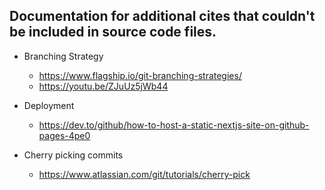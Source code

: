 ## Documentation for additional cites that couldn't be included in source code files.

- Branching Strategy
    - https://www.flagship.io/git-branching-strategies/
    - https://youtu.be/ZJuUz5jWb44

- Deployment
    - https://dev.to/github/how-to-host-a-static-nextjs-site-on-github-pages-4pe0

- Cherry picking commits
    - https://www.atlassian.com/git/tutorials/cherry-pick
